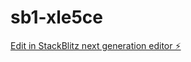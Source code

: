 # sb1-xle5ce

[Edit in StackBlitz next generation editor ⚡️](https://stackblitz.com/~/github.com/RRD3I/sb1-xle5ce)
